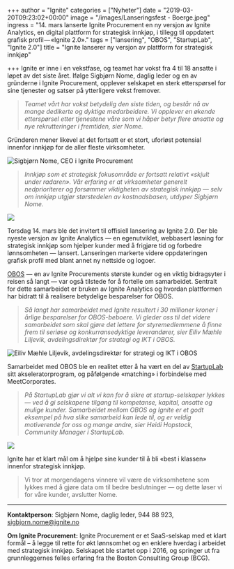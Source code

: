 +++
author = "Ignite"
categories = ["Nyheter"]
date = "2019-03-20T09:23:02+00:00"
image = "/images/Lanseringsfest - Boerge.jpeg"
ingress = "14. mars lanserte Ignite Procurement en ny versjon av Ignite Analytics, en digital plattform for strategisk innkjøp, i tillegg til oppdatert grafisk profil — «Ignite 2.0»."
tags = ["lansering", "OBOS", "StartupLab", "Ignite 2.0"]
title = "Ignite lanserer ny versjon av plattform for strategisk innkjøp"

+++
Ignite er inne i en vekstfase, og teamet har vokst fra 4 til 18 ansatte i løpet av det siste året. Ifølge Sigbjørn Nome, daglig leder og en av gründerne i Ignite Procurement, opplever selskapet en sterk etterspørsel for sine tjenester og satser på ytterligere vekst fremover.

> _Teamet vårt har vokst betydelig den siste tiden, og består nå av mange dedikerte og dyktige medarbeidere. Vi opplever en økende etterspørsel etter tjenestene våre som vi håper betyr flere ansatte og nye rekrutteringer i fremtiden, sier Nome._

Gründeren mener likevel at det fortsatt er et stort, uforløst potensial innenfor innkjøp for de aller fleste virksomheter.

![Sigbjørn Nome, CEO i Ignite Procurement](https://cdn-images-1.medium.com/max/800/1*-5-4I6S_0aprP0kK4PNpPg.jpeg)

> _Innkjøp som et strategisk fokusområde er fortsatt relativt «skjult under radaren». Vår erfaring er at virksomheter generelt nedprioriterer og forsømmer viktigheten av strategisk innkjøp — selv om innkjøp utgjør størstedelen av kostnadsbasen, utdyper Sigbjørn Nome._

![](https://cdn-images-1.medium.com/max/800/1*-sD3d7bQ53SNqbnbr1fRpQ.jpeg)

Torsdag 14. mars ble det invitert til offisiell lansering av Ignite 2.0. Der ble nyeste versjon av Ignite Analytics — en egenutviklet, webbasert løsning for strategisk innkjøp som hjelper kunder med å frigjøre tid og forbedre lønnsomheten — lansert. Lanseringen markerte videre oppdateringen grafisk profil med blant annet ny nettside og logoer.

[OBOS](https://www.obos.no/) — en av Ignite Procurements største kunder og en viktig bidragsyter i reisen så langt — var også tilstede for å fortelle om samarbeidet. Sentralt for dette samarbeidet er bruken av Ignite Analytics og hvordan plattformen har bidratt til å realisere betydelige besparelser for OBOS.

> _Så langt har samarbeidet med Ignite resultert i 30 millioner kroner i årlige besparelser for OBOS-beboere. Vi gleder oss til det videre samarbeidet som skal gjøre det lettere for styremedlemmene å finne frem til seriøse og konkurransedyktige leverandører, sier Eiliv Mæhle Liljevik, avdelingsdirektør for strategi og IKT i OBOS._

![Eiliv Mæhle Liljevik, avdelingsdirektør for strategi og IKT i OBOS](https://cdn-images-1.medium.com/max/800/1*xM80xtuw1l0bs9gfCYF7aw.jpeg)

Samarbeidet med OBOS ble en realitet etter å ha vært en del av [StartupLab ](https://startuplab.no/)sitt akseleratorprogram, og påfølgende «matching» i forbindelse med MeetCorporates.

> _På StartupLab gjør vi alt vi kan for å sikre at startup-selskaper lykkes — ved å gi selskapene tilgang til kompetanse, kapital, ansatte og mulige kunder. Samarbeidet mellom OBOS og Ignite er et godt eksempel på hva slike samarbeid kan lede til, og er veldig motiverende for oss og mange andre, sier Heidi Hopstock, Community Manager i StartupLab._

![](https://cdn-images-1.medium.com/max/800/1*L9B7WLrgDv0altfv5SUPpg.jpeg)

Ignite har et klart mål om å hjelpe sine kunder til å bli «best i klassen» innenfor strategisk innkjøp.

> Vi tror at morgendagens vinnere vil være de virksomhetene som lykkes med å gjøre data om til bedre beslutninger — og dette løser vi for våre kunder, avslutter Nome.

***

**Kontaktperson**: Sigbjørn Nome, daglig leder, 944 88 923, sigbjorn.nome@ignite.no

**Om Ignite Procurement:** Ignite Procurement er et SaaS-selskap med et klart formål – å legge til rette for økt lønnsomhet og en enklere hverdag i arbeidet med strategisk innkjøp. Selskapet ble startet opp i 2016, og springer ut fra grunnleggernes felles erfaring fra the Boston Consulting Group (BCG).
